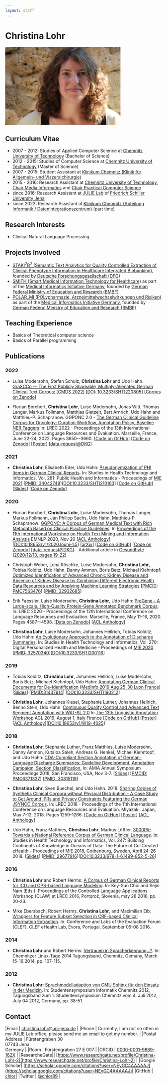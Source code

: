 ```yaml
---
layout: staff
---
```


# Christina Lohr

<div class="portrait">
  <img src="ChristinaLohr.jpg">
</div>

## Curriculum Vitae
* 2007 - 2012: Studies of Applied Computer Science at [Chemnitz University of Technology](https://www.tu-chemnitz.de/) (Bachelor of Science)
* 2012 - 2015: Studies of Computer Science at [Chemnitz University of Technology](https://www.tu-chemnitz.de/) (Master of Science)
* 2007 - 2015: Student Assistant at [Klinikum Chemnitz (Klinik für Allgemein- und Viszeralchirurgie)](https://www.klinikumchemnitz.de/kliniken-bereiche/kliniken/allgemein-und-viszeralchirurgie/)
* 2015 - 2016: Research Assistant at [Chemnitz University of Technology](https://www.tu-chemnitz.de/), [Chair Media Informatics](https://www.tu-chemnitz.de/informatik/HomePages/Medieninformatik/) and [Chair Practical Computer Science](https://www.tu-chemnitz.de/informatik/PI/)
* since 2016: Research Assistant at [JULIE Lab](https://julielab.de) of [Friedrich Schiller University Jena](https://www.uni-jena.de/)
* since 2022: Research Assistant at [Klinikum Chemnitz (Abteilung Informatik / Datenintegrationszentrum)]([https://www.klinikumchemnitz.de](https://www.klinikumchemnitz.de/aktuelles/pressemitteilungen/detail/klinikum-baut-ein-datenintegrationszentrum-auf)) (part time)

## Research Interests
* Clinical Natural Language Processing

## Projects Involved
* [STAKI<sup>2</sup>B<sup>2</sup> (Semantic Text Analytics for Quality Controlled Extraction of Clinical Phenotype Information in Healthcare Integrated Biobanking)](http://gepris.dfg.de/gepris/projekt/315098900), founded by [Deutsche Forschungsgesellschaft (DFG)](https://www.dfg.de/)
* [SMITH (Smart Medical Information Technology for Healthcare)](http://www.smith.care/) as part of the [Medical Informatics Initiative Germany](https://www.medizininformatik-initiative.de/), founded by [German Federal Ministry of Education and Research (BMBF)](https://www.bmbf.de/)
* [POLAR_MI (POLypharmazie, Arzneimittelwechselwirkungen und Risiken)](https://www.medizininformatik-initiative.de/de/POLAR) as part of the [Medical Informatics Initiative Germany](https://www.medizininformatik-initiative.de/), founded by [German Federal Ministry of Education and Research (BMBF)](https://www.bmbf.de/)

## Teaching Experience
* Basics of Theoretical computer science
* Basics of Parallel programming

## Publications

### 2022
* Luise Modersohn, Stefan Schulz, **Christina Lohr** and Udo Hahn. [GraSCCo — The First Publicly Shareable, Multiply-Alienated German Clinical Text Corpus](https://ebooks.iospress.nl/doi/10.3233/SHTI220805); [[GMDS 2022](https://gmds-tmf-2022.de/)] [[DOI:
10.3233/SHTI220805](https://doi.org/10.3233/SHTI220805)] [[Corpus on Zenodo](https://zenodo.org/record/6539131#.Yxmq5mzP1kg)]

* Florian Borchert, **Christina Lohr**, Luise Modersohn, Jonas Witt, Thomas Langer, Markus Follmann, Matthias Gietzelt, Bert Arnrich, Udo Hahn and Matthieu-P. Schapranow. GGPONC 2.0 - [The German Clinical Guideline Corpus for Oncology: Curation Workflow, Annotation Policy, Baseline NER Taggers](http://www.lrec-conf.org/proceedings/lrec2022/pdf/2022.lrec-1.389.pdf) In: LREC 2022 - Proceedings of the 13th International Conference on Language Resources and Evaluation. Marseille, France, June 22-24, 2022. Pages 3650--3660. [[Code on GitHub](https://github.com/hpi-dhc/ggponc_annotation)] [[Code on Zenodo](https://zenodo.org/record/6472446#.YrQ9KuzP1EZ)]        [[Poster](https://www.leitlinienprogramm-onkologie.de/fileadmin/user_upload/Downloads/GGPONC/Poster_GGPONC_LREC.pdf)] [[data-request@DKG](https://www.leitlinienprogramm-onkologie.de/projekte/ggponc-english/)]

### 2021

* **Christina Lohr**, Elisabeth Eder, Udo Hahn: [Pseudonymization of PHI Items in German Clinical Reports](https://ebooks.iospress.nl/doi/10.3233/SHTI210163). In: Studies in Health Technology and Informatics, Vol. 281: Public Health and Informatics - Proceedings of [MIE 2021](https://ebooks.iospress.nl/volume/public-health-and-informatics-proceedings-of-mie-2021) [[PMID: 34042748](https://pubmed.ncbi.nlm.nih.gov/34042748/)][[DOI:10.3233/SHTI210163](https://doi.org/10.3233/shti210163)] [[Code on GitHub](https://github.com/JULIELab/ClinicalSurrogateGeneration)] [[Slides](/downloads/publications/slides/lohr-2021-mie-pseudonymization.pdf)] [[Code on Zenodo](https://zenodo.org/record/4884304)]

### 2020

* Florian Borchert, **Christina Lohr**, Luise Modersohn, Thomas Langer, Markus Follmann, Jan Philipp Sachs, Udo Hahn, Matthieu-P. Schapranow: [GGPONC: A Corpus of German Medical Text with Rich Metadata Based on Clinical Practice Guidelines](https://www.aclweb.org/anthology/2020.louhi-1.5.pdf). In [Proceedings of the 11th International Workshop on Health Text Mining and Information Analysis](https://louhi2020.fbk.eu/) EMNLP 2020, Nov 20 [[ACL Anthology](https://www.aclweb.org/anthology/2020.louhi-1.5/)] [[DOI:10.18653/v1/2020.louhi-1.5](https://doi.org/10.18653/v1/2020.louhi-1.5)] [[arXiv](http://arxiv.org/abs/2007.06400)] [[Code on GitHub](https://github.com/JULIELab/GGPOnc)] [[Code on Zenodo](https://zenodo.org/record/4067994)] [[data-request@DKG](https://www.leitlinienprogramm-onkologie.de/projekte/ggponc-english/)] - Additional article in [Gesundhyte (2020/12/13, pages 19-22)](https://www.systembiologie.de/lw_resource/datapool/systemfiles/elements/files/B6AA5AC509E249CBE0537E695E866DB2/live/document/PTJ-007_gesundhyte_13_2020_201217_WEB_300dpi_klein.pdf)

* Christoph Weber, Lena Röschke, Luise Modersohn, **Christina Lohr**, Tobias Kolditz, Udo Hahn, Danny Ammon, Boris Betz, Michael Kiehntopf:
[Optimized Identification of Advanced Chronic Kidney Disease and Absence of Kidney Disease by Combining Different Electronic Health Data Resources and by Applying Machine Learning Strategies](https://www.ncbi.nlm.nih.gov/pmc/articles/PMC7563476/) [[PMCID: PMC7563476](https://www.ncbi.nlm.nih.gov/pmc/articles/PMC7563476/)] [[PMID: 32932685](https://pubmed.ncbi.nlm.nih.gov/32932685/)]

* Erik Faessler, Luise Modersohn, **Christina Lohr**, Udo Hahn: [ProGene - A Large-scale, High-Quality Protein-Gene Annotated Benchmark Corpus](http://www.lrec-conf.org/proceedings/lrec2020/pdf/2020.lrec-1.564.pdf); In: LREC 2020 - Proceedings of the 12th International Conference on Language Resources and Evaluation. Marseille, France, May 11-16, 2020. Pages 4587--4598. [[Data on Zenodo](https://zenodo.org/record/3698568)] [[ACL Anthology](https://www.aclweb.org/anthology/2020.lrec-1.564/)]

* **Christina Lohr**, Luise Modersohn, Johannes Hellrich, Tobias Kolditz, Udo Hahn: [An Evolutionary Approach to the Annotation of Discharge Summaries](http://ebooks.iospress.nl/publication/54118). In: Studies in Health Technology and Informatics, Vol. 270: Digital Personalized Health and Medicine - Proceedings of [MIE 2020](https://efmi.org/2020/06/11/mie2020-conference-proceedings-and-materials/) [[PMID: 32570340](https://pubmed.ncbi.nlm.nih.gov/32570340/)][[DOI:10.3233/SHTI200116](https://doi.org/10.3233/shti200116)] 

### 2019

* Tobias Kolditz, **Christina Lohr**, Johannes Hellrich, Luise Modersohn, Boris Betz, Michael Kiehntopf, Udo Hahn: [Annotating German Clinical Documents for De-Identification](http://ebooks.iospress.nl/volumearticle/51977) ([MedInfo 2019 Aug 25-30 Lyon France](https://www.iospress.nl/book/medinfo-2019-health-and-wellbeing-e-networks-for-all/)) [[Slides](/downloads/publications/slides/lohr-2019-medinfo-de-id-slides.pdf)] [[PMID:31437914](https://www.ncbi.nlm.nih.gov/pubmed/31437914)] [[DOI:10.3233/SHTI190212](https://doi.org/10.3233/shti190212)]

* **Christina Lohr**, Johannes Kiesel, Stephanie Luther, Johannes Hellrich, Benno Stein, Udo Hahn: [Continuous Quality Control and Advanced Text Segment Annotation with WAT-SL 2.0](https://www.aclweb.org/anthology/W19-4025) In [The 13th Linguistic Annotation Workshop](https://sigann.github.io/LAW-XIII-2019/) ACL 2019, August 1, Italy Firence [[Code on GitHub](https://github.com/webis-de/wat)] [[Poster](/downloads/publications/posters/Poster_ACL_LAW_2019_WATSL.pdf)] [[ACL Anthology](https://aclweb.org/anthology/papers/W/W19/W19-4025/)][[DOI:10.18653/v1/W19-4025](http://dx.doi.org/10.18653/v1/W19-4025)]

### 2018

* **Christina Lohr**, Stephanie Luther, Franz Matthies, Luise Modersohn, Danny Ammon, Kutaiba Saleh, Andreas G. Henkel, Michael Kiehntopf, and Udo Hahn:
[CDA-Compliant Section Annotation of German-Language Discharge Summaries: Guideline Development, Annotation Campaign, Section Classification.](https://www.ncbi.nlm.nih.gov/pmc/articles/PMC6371337/) In: AMIA Annual Symposium Proceedings 2018, San Francisco, USA, Nov 3-7. [[Slides](/downloads/publications/slides/lohr-2018-amia-sections-slides.pdf)] [[PMCID: PMC6371337](https://www.ncbi.nlm.nih.gov/pmc/articles/PMC6371337/)] [[PMID: 30815119](https://www.ncbi.nlm.nih.gov/pubmed/30815119)]

* **Christina Lohr**, Sven Buechel, and Udo Hahn. 2018. [Sharing Copies of Synthetic Clinical Corpora without Physical Distribution - A Case Study to Get Around IPRs and Privacy Constraints Featuring the German JSYNCC Corpus](http://www.lrec-conf.org/proceedings/lrec2018/pdf/701.pdf). In: LREC 2018 - Proceedings of the 11th International Conference on Language Resources and Evaluation. Miyazaki, Japan, May 7-12, 2018. Pages 1259-1266. [[Code on GitHub](https://github.com/julielab/jsyncc)] [[Poster](/downloads/publications/posters/Poster_LREC_JSYNCC.pdf)] [[ACL Anthology](https://aclweb.org/anthology/papers/L/L18/L18-1201/)]

* Udo Hahn, Franz Matthies, **Christina Lohr**, Markus Löffler. [3000PA-Towards a National Reference Corpus of German Clinical Language](http://ebooks.iospress.nl/volumearticle/48747). In: Studies in Health Technology and Informatics,
Vol. 247: Building Continents of Knowledge in Oceans of Data: The Future of Co-Created eHealth - Proceedings of MIE 2018, Gothenburg, Sweden, April 24-26 2018. [[Slides](/downloads/publications/slides/lohr2018-mie-3000PA-slides.pdf)] [[PMID: 29677916](https://www.ncbi.nlm.nih.gov/pubmed/29677916)][[DOI:10.3233/978-1-61499-852-5-26](https://doi.org/10.3233/978-1-61499-852-5-26)]

### 2016

* **Christina Lohr** and Robert Herms: [A Corpus of German Clinical Reports for ICD and OPS-based Language Modeling](http://www.lrec-conf.org/proceedings/lrec2016/workshops/LREC2016Workshop-CLAW_Proceedings.pdf). In: Key-Sun Choi and Sejin Nam (Eds.): Proceedings of the Controlled Language Applications Workshop (CLAW) at LREC 2016, Portorož, Slovenia, may 28 2016, pp. 20-23.

* Mike Ebersbach, Robert Herms, **Christina Lohr**, and Maximilian Eib: [Wrappers for Feature Subset Selection in CRF-based Clinical Information Extraction](http://ceur-ws.org/Vol-1609/16090069.pdf). In: Conference and Labs of the Evaluation Forum (CLEF), CLEF eHealth Lab, Évora, Portugal, September 05-08 2016.

### 2014

* **Christina Lohr** and Robert Herms: [Vertrauen in Spracherkennung...?](http://www.qucosa.de/fileadmin/data/qucosa/documents/13349/linux_2014.pdf). In: Chemnitzer Linux-Tage 2014 Tagungsband, Chemnitz, Gemany, March 15-16 2014, pp. 107-115.

### 2012

* **Christina Lohr**: [Sprachmodelladaption von CMU Sphinx für den Einsatz in der Medizin](http://www.qucosa.de/fileadmin/data/qucosa/documents/9004/tagungsband_tucsis12.pdf). In: Studentensymposium Informatik Chemnitz 2012, Tagungsband zum 1. Studentensymposium Chemnitz vom 4. Juli 2012, July 04 2012, Germany, pp. 38-51.

## Contact

|Email | [christina.lohr@uni-jena.de](mailto:christina.lohr@uni-jena.de) |
|Phone | Currently, I am not so often in my JULIE Lab office, please send me an email to get my number. |
|Postal Address | Fürstengraben 30<br/> 07743 Jena<br/> Germany |
|Room	| Fürstengraben 27 E 007 |
|ORCID | [0000-0001-9889-162X](https://orcid.org/0000-0001-9889-162X) |
|ResearcheGate|| [https://www.researchgate.net/profile/Christina-Lohr-2](https://www.researchgate.net/profile/Christina-Lohr-2) |
|Google Scholar| [https://scholar.google.com/citations?user=NEyGC4AAAAAJ](https://scholar.google.com/citations?user=NEyGC4AAAAAJ)|
|GitHub | [chlor](https://github.com/chlor)|
|Twitter | [@chlor89](https://twitter.com/chlor89) |
